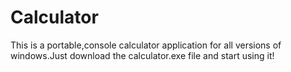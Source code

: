 # Calculator
This is a portable,console calculator application for all versions of windows.Just download the calculator.exe file and start using it!
